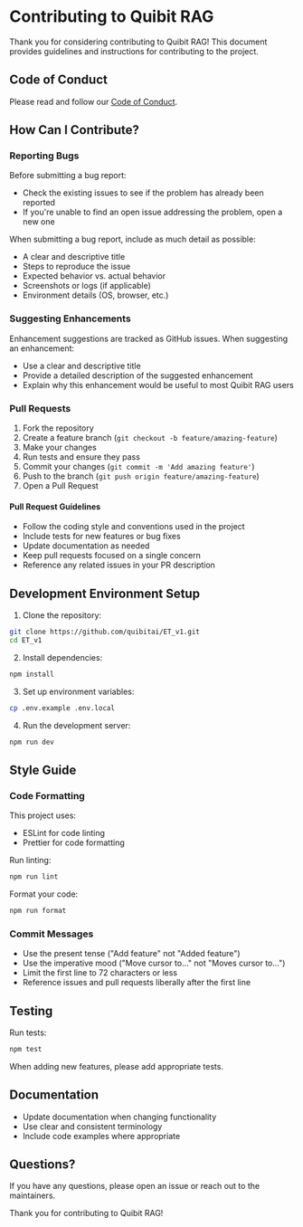 # Contributing to Quibit RAG

Thank you for considering contributing to Quibit RAG! This document provides guidelines and instructions for contributing to the project.

## Code of Conduct

Please read and follow our [Code of Conduct](CODE_OF_CONDUCT.md).

## How Can I Contribute?

### Reporting Bugs

Before submitting a bug report:
- Check the existing issues to see if the problem has already been reported
- If you're unable to find an open issue addressing the problem, open a new one

When submitting a bug report, include as much detail as possible:
- A clear and descriptive title
- Steps to reproduce the issue
- Expected behavior vs. actual behavior
- Screenshots or logs (if applicable)
- Environment details (OS, browser, etc.)

### Suggesting Enhancements

Enhancement suggestions are tracked as GitHub issues. When suggesting an enhancement:
- Use a clear and descriptive title
- Provide a detailed description of the suggested enhancement
- Explain why this enhancement would be useful to most Quibit RAG users

### Pull Requests

1. Fork the repository
2. Create a feature branch (`git checkout -b feature/amazing-feature`)
3. Make your changes
4. Run tests and ensure they pass
5. Commit your changes (`git commit -m 'Add amazing feature'`)
6. Push to the branch (`git push origin feature/amazing-feature`)
7. Open a Pull Request

#### Pull Request Guidelines

- Follow the coding style and conventions used in the project
- Include tests for new features or bug fixes
- Update documentation as needed
- Keep pull requests focused on a single concern
- Reference any related issues in your PR description

## Development Environment Setup

1. Clone the repository:
```bash
git clone https://github.com/quibitai/ET_v1.git
cd ET_v1
```

2. Install dependencies:
```bash
npm install
```

3. Set up environment variables:
```bash
cp .env.example .env.local
```

4. Run the development server:
```bash
npm run dev
```

## Style Guide

### Code Formatting

This project uses:
- ESLint for code linting
- Prettier for code formatting

Run linting:
```bash
npm run lint
```

Format your code:
```bash
npm run format
```

### Commit Messages

- Use the present tense ("Add feature" not "Added feature")
- Use the imperative mood ("Move cursor to..." not "Moves cursor to...")
- Limit the first line to 72 characters or less
- Reference issues and pull requests liberally after the first line

## Testing

Run tests:
```bash
npm test
```

When adding new features, please add appropriate tests.

## Documentation

- Update documentation when changing functionality
- Use clear and consistent terminology
- Include code examples where appropriate

## Questions?

If you have any questions, please open an issue or reach out to the maintainers.

Thank you for contributing to Quibit RAG! 